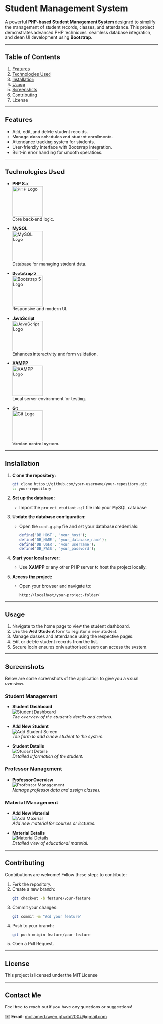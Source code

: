 # **Student Management System**

A powerful **PHP-based Student Management System** designed to simplify the management of student records, classes, and attendance. This project demonstrates advanced PHP techniques, seamless database integration, and clean UI development using **Bootstrap**.

---

## **Table of Contents**
1. [Features](#features)
2. [Technologies Used](#technologies-used)
3. [Installation](#installation)
4. [Usage](#usage)
5. [Screenshots](#screenshots)
6. [Contributing](#contributing)
7. [License](#license)

---

## **Features**

- Add, edit, and delete student records.
- Manage class schedules and student enrollments.
- Attendance tracking system for students.
- User-friendly interface with Bootstrap integration.
- Built-in error handling for smooth operations.

---

## **Technologies Used**

- **PHP 8.x**  
  <img src="https://upload.wikimedia.org/wikipedia/commons/thumb/2/27/PHP-logo.svg/1200px-PHP-logo.svg.png" width="100" alt="PHP Logo"/>  
  Core back-end logic.

- **MySQL**  
  <img src="https://upload.wikimedia.org/wikipedia/commons/thumb/6/64/MySQL_logo.svg/1200px-MySQL_logo.svg.png" width="100" alt="MySQL Logo"/>  
  Database for managing student data.

- **Bootstrap 5**  
  <img src="https://upload.wikimedia.org/wikipedia/commons/4/43/Bootstrap_5_logo.svg" width="100" alt="Bootstrap 5 Logo"/>  
  Responsive and modern UI.

- **JavaScript**  
  <img src="https://upload.wikimedia.org/wikipedia/commons/d/d9/JavaScript_logo_2.svg" width="100" alt="JavaScript Logo"/>  
  Enhances interactivity and form validation.

- **XAMPP**  
  <img src="https://upload.wikimedia.org/wikipedia/commons/0/06/XAMPP_Logo_2010.png" width="100" alt="XAMPP Logo"/>  
  Local server environment for testing.

- **Git**  
  <img src="https://upload.wikimedia.org/wikipedia/commons/0/00/Git-logo.svg" width="100" alt="Git Logo"/>  
  Version control system.



---

## **Installation**

1. **Clone the repository:**
   ```bash
   git clone https://github.com/your-username/your-repository.git
   cd your-repository
   ```

2. **Set up the database:**
   - Import the `project_etudiant.sql` file into your MySQL database.

3. **Update the database configuration:**
   - Open the `config.php` file and set your database credentials:
     ```php
     define('DB_HOST', 'your_host');
     define('DB_NAME', 'your_database_name');
     define('DB_USER', 'your_username');
     define('DB_PASS', 'your_password');
     ```

4. **Start your local server:**
   - Use **XAMPP** or any other PHP server to host the project locally.

5. **Access the project:**
   - Open your browser and navigate to:
     ```
     http://localhost/your-project-folder/
     ```

---

## **Usage**

1. Navigate to the home page to view the student dashboard.
2. Use the **Add Student** form to register a new student.
3. Manage classes and attendance using the respective pages.
4. Edit or delete student records from the list.
5. Secure login ensures only authorized users can access the system.

---

## **Screenshots**

Below are some screenshots of the application to give you a visual overview:

### **Student Management**
- **Student Dashboard**  
  ![Student Dashboard](studentscreen3.png)  
  _The overview of the student’s details and actions._
  
- **Add New Student**  
  ![Add Student Screen](studentscreen2.png)  
  _The form to add a new student to the system._
  
- **Student Details**  
  ![Student Details](studentscreen1.png)  
  _Detailed information of the student._

### **Professor Management**
- **Professor Overview**  
  ![Professor Management](professor.png)  
  _Manage professor data and assign classes._

### **Material Management**
- **Add New Material**  
  ![Add Material](material3.png)  
  _Add new material for courses or lectures._
  
- **Material Details**  
  ![Material Details](material1.png)  
  _Detailed view of educational material._

---

## **Contributing**

Contributions are welcome! Follow these steps to contribute:

1. Fork the repository.
2. Create a new branch:
   ```bash
   git checkout -b feature/your-feature
   ```
3. Commit your changes:
   ```bash
   git commit -m "Add your feature"
   ```
4. Push to your branch:
   ```bash
   git push origin feature/your-feature
   ```
5. Open a Pull Request.

---

## **License**

This project is licensed under the MIT License.

---

## **Contact Me**

Feel free to reach out if you have any questions or suggestions!

✉️ **Email**: [mohamed.rayen.gharbi2004@gmail.com](mailto:mohamed.rayen.gharbi2004@gmail.com)  

